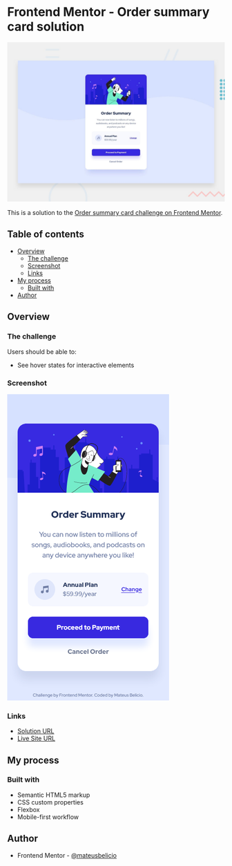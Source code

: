 # Frontend Mentor - Order summary card solution

![Design preview for the Order summary card coding challenge](./design/desktop-preview.jpg)

This is a solution to the [Order summary card challenge on Frontend Mentor](https://www.frontendmentor.io/challenges/order-summary-component-QlPmajDUj).

## Table of contents

- [Overview](#overview)
  - [The challenge](#the-challenge)
  - [Screenshot](#screenshot)
  - [Links](#links)
- [My process](#my-process)
  - [Built with](#built-with)
- [Author](#author)

## Overview

### The challenge

Users should be able to:

- See hover states for interactive elements

### Screenshot

![](./design/mobile-result.png)

### Links

- [Solution URL](https://github.com/mateusbelicio/order-summary-component)
- [Live Site URL](https://mateusbelicio.github.io/order-summary-component/)

## My process

### Built with

- Semantic HTML5 markup
- CSS custom properties
- Flexbox
- Mobile-first workflow

## Author

- Frontend Mentor - [@mateusbelicio](https://www.frontendmentor.io/profile/mateusbelicio)

